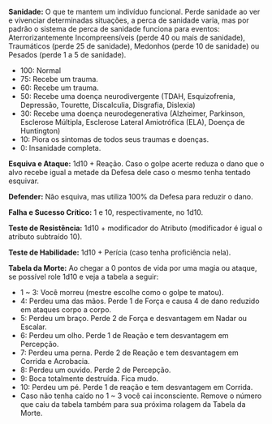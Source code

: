 **Sanidade:** O que te mantem um indivíduo funcional. Perde sanidade ao ver e vivenciar determinadas situações, a perca de sanidade varia, mas por padrão o sistema de perca de sanidade funciona para eventos: Aterrorizantemente Incompreensíveis (perde 40 ou mais de sanidade), Traumáticos (perde 25 de sanidade), Medonhos (perde 10 de sanidade) ou Pesados (perde 1 a 5 de sanidade).
- 100: Normal
- 75: Recebe um trauma.
- 60: Recebe um trauma.
- 50: Recebe uma doença neurodivergente (TDAH, Esquizofrenia, Depressão, Tourette, Discalculia, Disgrafia, Dislexia)
- 30: Recebe uma doença neurodegenerativa (Alzheimer, Parkinson, Esclerose Múltipla, Esclerose Lateral Amiotrófica (ELA), Doença de Huntington)
- 10: Piora os sintomas de todos seus traumas e doenças.
- 0: Insanidade completa.

**Esquiva e Ataque:** 1d10 + Reação. Caso o golpe acerte reduza o dano que o alvo recebe igual a metade da Defesa dele caso o mesmo tenha tentado esquivar.

**Defender:** Não esquiva, mas utiliza 100% da Defesa para reduzir o dano.

**Falha e Sucesso Crítico:** 1 e 10, respectivamente, no 1d10.

**Teste de Resistência:** 1d10 + modificador do Atributo (modificador é igual o atributo subtraído 10).

**Teste de Habilidade:** 1d10 + Perícia (caso tenha proficiência nela).

**Tabela da Morte:** Ao chegar a 0 pontos de vida por uma magia ou ataque, se possível role 1d10 e veja a tabela a seguir:
- 1 ~ 3: Você morreu (mestre escolhe como o golpe te matou).
- 4: Perdeu uma das mãos. Perde 1 de Força e causa 4 de dano reduzido em ataques corpo a corpo.
- 5: Perdeu um braço. Perde 2 de Força e desvantagem em Nadar ou Escalar.
- 6: Perdeu um olho. Perde 1 de Reação e tem desvantagem em Percepção.
- 7: Perdeu uma perna. Perde 2 de Reação e tem desvantagem em Corrida e Acrobacia.
- 8: Perdeu um ouvido. Perde 2 de Percepção.
- 9: Boca totalmente destruída. Fica mudo.
- 10: Perdeu um pé. Perde 1 de reação e tem desvantagem em Corrida.
- Caso não tenha caído no 1 ~ 3 você cai inconsciente. Remove o número que caiu da tabela também para sua próxima rolagem da Tabela da Morte.



